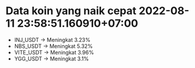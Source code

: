 # Data koin yang naik cepat 2022-08-11 23:58:51.160910+07:00

* INJ_USDT -> Meningkat 3.23%
* NBS_USDT -> Meningkat 5.32%
* VITE_USDT -> Meningkat 3.96%
* YGG_USDT -> Meningkat 3.1%
